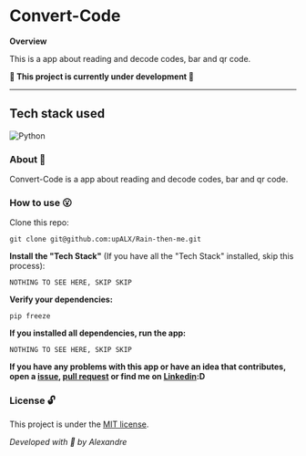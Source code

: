 # Convert-Code

**Overview**

This is a app about reading and decode codes, bar and qr code.


**:construction: This project is currently under development :construction:**

---

## Tech stack used
![Python](https://img.shields.io/badge/-Python-05122A?style=flat&logo=python)&nbsp;


### About :book:
Convert-Code is a app about reading and decode codes, bar and qr code.


### How to use :open_mouth:
Clone this repo:
```
git clone git@github.com:upALX/Rain-then-me.git
```
**Install the "Tech Stack"** (If you have all the "Tech Stack" installed, skip this process):
```
NOTHING TO SEE HERE, SKIP SKIP
```
**Verify your dependencies:**
```
pip freeze
```
**If you installed all dependencies, run the app:**
```
NOTHING TO SEE HERE, SKIP SKIP
```

**If you have any problems with this app or have an idea that contributes, open a [issue](https://github.com/upALX/Convert-Code/issues), [pull request](https://github.com/upALX/Convert-Code/pulls) or find me on [Linkedin](https://www.linkedin.com/in/upalx/):D**


### License :unlock:
This project is under the [MIT license](https://github.com/upALX/Convert-Code/blob/main/LICENSE).


*Developed with :purple_heart: by Alexandre*
